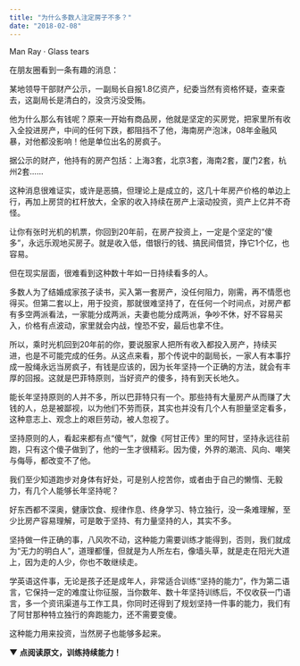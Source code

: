 ```yaml
---
title: "为什么多数人注定房子不多？"
date: "2018-02-08"
---
```


Man Ray · Glass tears

在朋友圈看到一条有趣的消息：

某地领导干部财产公示，一副局长自报1.8亿资产，纪委当然有资格怀疑，查来查去，这副局长是清白的，没贪污没受贿。

他为什么那么有钱呢？原来一开始有商品房，他就是坚定的买房党，把家里所有收入全投进房产，中间的任何下跌，都阻挡不了他，海南房产泡沫，08年金融风暴，对他都没影响！他是单位出名的房疯子。

据公示的财产，他持有的房产包括：上海3套，北京3套，海南2套，厦门2套，杭州2套……

这种消息很难证实，或许是恶搞，但理论上是成立的，这几十年房产价格的单边上行，再加上房贷的杠杆放大，全家的收入持续在房产上滚动投资，资产上亿并不奇怪。

让你有张时光机的机票，你回到20年前，在房产投资上，一定是个坚定的“傻多”，永远乐观地买房子。就是收入低，借银行的钱、搞民间借贷，挣它1个亿，也容易。

但在现实层面，很难看到这种数十年如一日持续看多的人。

多数人为了结婚成家孩子读书，买入第一套房产，没任何阻力，刚需，再不情愿也得买。但第二套以上，用于投资，那就很难坚持了，在任何一个时间点，对房产都有多空两派看法，一家能分成两派，夫妻也能分成两派，争吵不休，好不容易买入，价格有点波动，家里就会内战，惶恐不安，最后也拿不住。

所以，乘时光机回到20年前的你，要说服家人把所有收入都投入房产，持续买进，也是不可能完成的任务。从这点来看，那个传说中的副局长，一家人有本事拧成一股绳永远当房疯子，有钱是应该的，因为长年坚持一个正确的方法，就会有丰厚的回报。这就是巴菲特原则，当好资产的傻多，持有到天长地久。

能长年坚持原则的人并不多，所以巴菲特只有一个。那些持有大量房产从而赚了大钱的人，总是被鄙视，以为他们不劳而获，其实也并没有几个人有胆量坚定看多，这种意志上、观念上的艰巨劳动，被人忽视了。

坚持原则的人，看起来都有点“傻气”，就像《阿甘正传》里的阿甘，坚持永远往前跑，只有这个傻子做到了，他的一生才很精彩。因为傻，外界的潮流、风向、嘲笑与侮辱，都改变不了他。

我们至少知道跑步对身体有好处，可是别人挖苦你，或者由于自己的懒惰、无毅力，有几个人能够长年坚持呢？

好东西都不深奥，健康饮食、规律作息、终身学习、特立独行，没一条难理解，至少比房产容易理解，可是敢于坚持、有力量坚持的人，其实不多。

坚持做一件正确的事，八风吹不动，这种能力需要训练才能得到，否则，我们就成为“无力的明白人”，道理都懂，但就是为人所左右，像墙头草，就是走在阳光大道上，因为走的人少，你也不敢继续走。

学英语这件事，无论是孩子还是成年人，非常适合训练“坚持的能力”，作为第二语言，它保持一定的难度让你征服，当你数年、数十年坚持训练后，不仅收获一门语言，多一个资讯渠道与工作工具，你同时还得到了规划坚持一件事的能力，我们有了阿甘那种特立独行的奔跑能力，还不需要变傻。

这种能力用来投资，当然房子也能够多起来。

****▼**** **点阅读原文，训练持续能力！**
